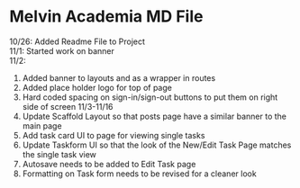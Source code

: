 # Melvin Academia MD File

 10/26: Added Readme File to Project <br>
 11/1: Started work on banner <br>
 11/2: <br>
 1. Added banner to layouts and as a wrapper in routes
 2. Added place holder logo for top of page
 3. Hard coded spacing on sign-in/sign-out buttons to put them on right side of screen
 11/3-11/16 <br>
 1. Update Scaffold Layout so that posts page have a similar banner to the main page
 2. Add task card UI to page for viewing single tasks
 3. Update Taskform UI so that the look of the New/Edit Task Page matches the single task view
 4. Autosave needs to be added to Edit Task page
 5. Formatting on Task form needs to be revised for a cleaner look
